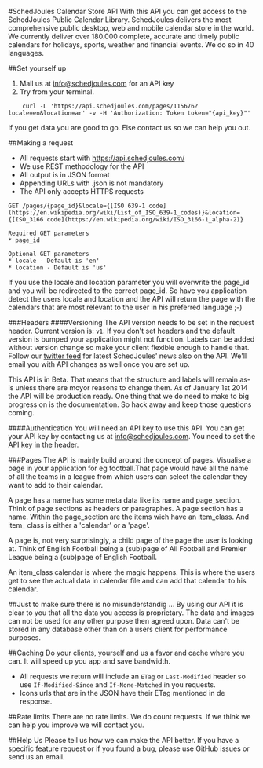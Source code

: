 #SchedJoules Calendar Store API
With this API you can get access to the SchedJoules Public Calendar Library. SchedJoules delivers the most comprehensive public desktop, web and mobile calendar store in the world. We currently deliver over 180.000 complete, accurate and timely public calendars for holidays, sports, weather and financial events. We do so in 40 languages.

##Set yourself up
1. Mail us at info@schedjoules.com for an API key
2. Try from your terminal.

```
    curl -L 'https://api.schedjoules.com/pages/115676?locale=en&location=ar' -v -H 'Authorization: Token token="{api_key}"'
```
If you get data you are good to go. Else contact us so we can help you out.

##Making a request
* All requests start with https://api.schedjoules.com/
* We use REST methodology for the API
* All output  is in JSON format
* Appending URLs with .json is not mandatory
* The API only accepts HTTPS requests

```
GET /pages/{page_id}&locale={[ISO 639-1 code](https://en.wikipedia.org/wiki/List_of_ISO_639-1_codes)}&location={[ISO_3166 code](https://en.wikipedia.org/wiki/ISO_3166-1_alpha-2)}

Required GET parameters
* page_id
   
Optional GET parameters
* locale - Default is 'en'
* location - Default is 'us'
```

If you use the locale and location parameter you will overwrite the page\_id and you will be redirected to the correct page_id. So have you application detect the users locale and location and the API will return the page with the calendars that are most relevant to the user in his preferred language ;-)

###Headers
####Versioning
The API version needs to be set in the request header. Current version is: `v1`. If you don't set headers and the default version is bumped your application might not function. Labels can be added without version change so make your client flexible enough to handle that. Follow our [twitter feed](http://twitter.com/schedjoules) for latest SchedJoules' news also on the API. We'll email you with API changes as well once you are set up.

This API is in Beta. That means that the structure and labels will remain as-is unless there are moyor reasons to change them. As of January 1st 2014 the API will be production ready. One thing that we do need to make to big progress on is the documentation. So hack away and keep those questions coming.

####Authentication
You will need an API key to use this API. You can get your API key by contacting us at info@schedjoules.com. You need to set the API key in the header.

###Pages
The API is mainly build around the concept of pages. Visualise a page in your application for eg football.That page would have all the name of all the teams in a league from which users can select the calendar they want to add to their calendar.

A page has a name has some meta data like its name and page\_section. Think of page sections as headers or paragraphes. A page section has a name. Within the page\_section are the items wich have an item\_class. And item\_ class is either a 'calendar' or a 'page'.

A page is, not very surprisingly, a child page of the page the user is looking at. Think of English Football being a (sub)page of All Football and Premier League being a (sub)page of English Football.

An item\_class calendar is where the magic happens. This is where the users get to see the actual data in calendar file and can add that calendar to his calendar.

##Just to make sure there is no misunderstandig ... 
By using our API it is clear to you that all the data you access is proprietary. The data and images can not be used for any other purpose then agreed upon. Data can't be stored in any database other than on a users client for performance purposes.

##Caching
Do your clients, yourself and us a favor and cache where you can. It will speed up you app and save bandwidth.
* All requests we return will include an `ETag` or `Last-Modified` header so use `If-Modified-Since` and `If-None-Matched` in you requests.
* Icons urls that are in the JSON have their ETag mentioned in de response.

##Rate limits
There are no rate limits. We do count requests. If we think we can help you improve we will contact you.

##Help Us
Please tell us how we can make the API better. If you have a specific feature request or if you found a bug, please use GitHub issues or send us an email.